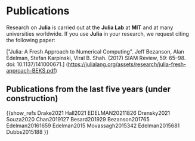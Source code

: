 # Publications

Research on **Julia** is carried out at the **Julia Lab** at **MIT** and at many universities worldwide.
If you use **Julia** in your research, we request citing the following paper:

["Julia: A Fresh Approach to Numerical Computing".
Jeff Bezanson, Alan Edelman, Stefan Karpinski, Viral B. Shah.
(2017) SIAM Review, 59: 65–98. doi: 10.1137/141000671.]
(https://julialang.org/assets/research/julia-fresh-approach-BEKS.pdf)


## Publications from the last five years  (under construction)

{{show_refs 
    Drake2021
    Hall2021
    EDELMAN20211826
    Drensky2021
    Souza2020
    Chan2019127
    Besard201929
    Bezanson201765
    Edelman20161659
    Edelman2015
    Movassagh2015342
    Edelman2015681
    Dubbs2015188
}}


